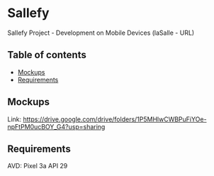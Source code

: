 # Sallefy
Sallefy Project - Development on Mobile Devices (laSalle - URL)

## Table of contents
* [Mockups](#mockups)
* [Requirements](#requirements)

## Mockups
Link: https://drive.google.com/drive/folders/1P5MHlwCWBPuFiYOe-npFtPM0ucBOY_G4?usp=sharing

## Requirements
AVD: Pixel 3a API 29
